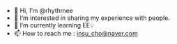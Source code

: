 - 👋 Hi, I’m @rhythmee
- 👀 I’m interested in sharing my experience with people.
- 🌱 I’m currently learning EE💡
- 📫 How to reach me : insu_cho@naver.com

<!---
rhythmee/rhythmee is a ✨ special ✨ repository because its `README.md` (this file) appears on your GitHub profile.
You can click the Preview link to take a look at your changes.
--->

